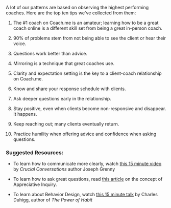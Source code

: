 A lot of our patterns are based on observing the highest performing coaches. Here are the top ten tips we've collected from them:

1. The #1 coach on Coach.me is an amateur; learning how to be a great coach online is a different skill set from being a great in-person coach.

2. 90% of problems stem from not being able to see the client or hear their voice.

3. Questions work better than advice.

4. Mirroring is a technique that great coaches use.

5. Clarity and expectation setting is the key to a client-coach relationship on Coach.me.

6. Know and share your response schedule with clients.

7. Ask deeper questions early in the relationship.

8. Stay positive, even when clients become non-responsive and disappear. It happens.

9. Keep reaching out; many clients eventually return.

10. Practice humility when offering advice and confidence when asking questions.

### Suggested Resources:

* To learn how to communicate more clearly, watch [this 15 minute video](https://www.youtube.com/watch?v=PuJgqTs-G44) by _Crucial Conversations_ author Joseph Grenny

* To learn how to ask great questions, read [this article](http://www.mindtools.com/pages/article/newTMC_85.htm) on the concept of Appreciative Inquiry.

* To learn about Behavior Design, watch [this 15 minute talk](https://www.youtube.com/watch?v=OMbsGBlpP30 ) by Charles Duhigg, author of _The Power of Habit_
